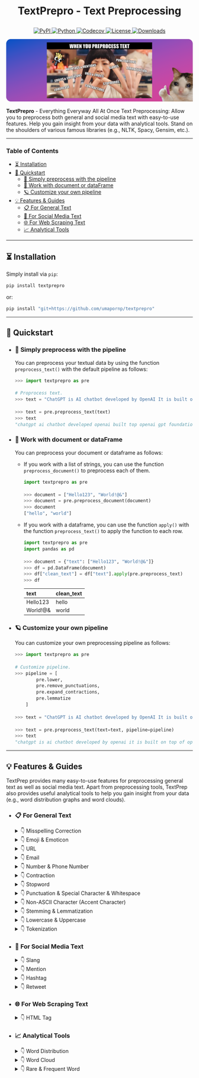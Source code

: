 <h1 align="center">
    <p> TextPrepro - Text Preprocessing </p>
</h1>

<p align="center">
    <a href="https://pypi.org/project/textprepro">
        <img src="https://img.shields.io/pypi/v/textprepro.svg?logo=pypi&logoColor=white"
            alt="PyPI">
    </a>
    <a href="https://pypi.org/project/textprepro">
        <img src="https://img.shields.io/pypi/pyversions/textprepro.svg?logo=python&logoColor=white"
            alt="Python">
    </a>    
    <a href="https://codecov.io/gh/umapornp/textprepro">
        <img src="https://img.shields.io/codecov/c/github/umapornp/textprepro?logo=codecov"
            alt="Codecov">
    </a>    
    <a href="https://github.com/umapornp/textprepro/blob/master/LICENSE">
        <img src="https://img.shields.io/github/license/umapornp/textprepro.svg?logo=github"
            alt="License">
    </a>
    <a href="https://pepy.tech/project/textprepro">
        <img src="https://static.pepy.tech/badge/textprepro"
            alt="Downloads">
    </a>
</p>


<p align="center">
    <img src="https://raw.githubusercontent.com/umapornp/textprepro/main/assets/banner.png">
</p>

**TextPrepro** - Everything Everyway All At Once Text Preprocessing: Allow you to preprocess both general and social media text with easy-to-use features. Help you gain insight from your data with analytical tools. Stand on the shoulders of various famous libraries (e.g., NLTK, Spacy, Gensim, etc.).

---------------------------------
### Table of Contents
* [⏳ Installation](#-installation)
* [🚀 Quickstart](#-quickstart)
    * [🧹 Simply preprocess with the pipeline](#-simply-preprocess-with-the-pipeline)
    * [📂 Work with document or dataFrame](#-work-with-document-or-dataframe)
    * [🪐 Customize your own pipeline](#-customize-your-own-pipeline)
* [💡 Features & Guides](#-features--guides)
    * [📋 For General Text](#-for-general-text)
    * [📱 For Social Media Text](#-for-social-media-text)
    * [🌐 For Web Scraping Text](#-for-web-scraping-text)
    * [📈 Analytical Tools](#-analytical-tools)

---------------------------------

## ⏳ Installation
Simply install via `pip`:

```bash
pip install textprepro
```

or:
```bash
pip install "git+https://github.com/umapornp/textprepro"
```

---------------------------------

## 🚀 Quickstart

* ### 🧹 Simply preprocess with the pipeline

    You can preprocess your textual data by using the function `preprocess_text()` with the default pipeline as follows:

    ```python
    >>> import textprepro as pre

    # Proprocess text.
    >>> text = "ChatGPT is AI chatbot developed by OpenAI It is built on top of OpenAI GPT foundational large language models and has been fine-tuned an approach to transfer learning using both supervised and reinforcement learning techniques"

    >>> text = pre.preprocess_text(text)
    >>> text
    "chatgpt ai chatbot developed openai built top openai gpt foundational large language model finetuned approach transfer learning using supervised reinforcement learning technique"
    ```

* ### 📂 Work with document or dataFrame

    You can preprocess your document or dataframe as follows:

    * If you work with a list of strings, you can use the function `preprocess_document()` to preprocess each of them.

        ```python
        import textprepro as pre

        >>> document = ["Hello123", "World!@&"]
        >>> document = pre.preprocess_document(document)
        >>> document
        ["hello", "world"]
        ```

    * If you work with a dataframe, you can use the function `apply()` with the function `preprocess_text()` to apply the function to each row.

        ```python
        import textprepro as pre
        import pandas as pd

        >>> document = {"text": ["Hello123", "World!@&"]}
        >>> df = pd.DataFrame(document)
        >>> df["clean_text"] = df["text"].apply(pre.preprocess_text)
        >>> df
        ```

        | text      | clean_text |
        | :-------- | :--------- |
        | Hello123  | hello      |
        | World!@&  | world      |

* ### 🪐 Customize your own pipeline

    You can customize your own preprocessing pipeline as follows:
    ```python
    >>> import textprepro as pre

    # Customize pipeline.
    >>> pipeline = [
            pre.lower,
            pre.remove_punctuations,
            pre.expand_contractions,
            pre.lemmatize
        ]

    >>> text = "ChatGPT is AI chatbot developed by OpenAI It is built on top of OpenAI GPT foundational large language models and has been fine-tuned an approach to transfer learning using both supervised and reinforcement learning techniques"

    >>> text = pre.preprocess_text(text=text, pipeline=pipeline)
    >>> text
    "chatgpt is ai chatbot developed by openai it is built on top of openai gpt foundational large language model and ha been finetuned an approach to transfer learning using both supervised and reinforcement learning technique"
    ```

---------------------------------

## 💡 Features & Guides
TextPrep provides many easy-to-use features for preprocessing general text as well as social media text. Apart from preprocessing tools, TextPrep also provides useful analytical tools to help you gain insight from your data (e.g., word distribution graphs and word clouds).

* ### 📋 For General Text

    <!-- Misspelling Correction -->
    <details>
    <Summary> 👇 Misspelling Correction </Summary>

    Correct misspelled words:
    ```python
    >>> import textprepro as pre

    >>> text = "she loves swiming"

    >>> text = pre.correct_spelling(text)
    >>> text
    "she loves swimming"
    ```
    </details>


    <!-- Emoji & Emoticon -->
    <details>
    <Summary> 👇 Emoji & Emoticon </Summary>

    Remove, replace, or decode emojis (e.g., 👍, 😊, ❤️):
    ```python
    >>> import textprepro as pre

    >>> text = "very good 👍"

    # Remove.
    >>> text = pre.remove_emoji(text)
    >>> text
    "very good "

    # Replace.
    >>> text = pre.replace_emoji(text, "[EMOJI]")
    >>> text
    "very good [EMOJI]"

    # Decode.
    >>> text = pre.decode_emoji(text)
    >>> text
    "very good :thumbs_up:"
    ```

    Remove, replace, or decode emoticons (e.g., :-), (>_<), (^o^)):
    ```python
    >>> import textprepro as pre

    >>> text = "thank you :)"

    # Remove.
    >>> text = pre.remove_emoticons(text)
    >>> text
    "thank you "

    # Replace.
    >>> text = pre.replace_emoticons(text, "[EMOTICON]")
    >>> text
    "thank you [EMOTICON]"

    # Decode.
    >>> text = pre.decode_emoticons(text)
    >>> text
    "thank you happy_face_or_smiley"
    ```
    </details>

    <!-- URLs -->
    <details>
    <Summary> 👇 URL </Summary>

    Remove or replace URLs:
    ```python
    >>> import textprepro as pre

    >>> text = "my url https://www.google.com"

    # Remove.
    >>> text = pre.remove_urls(text)
    >>> text
    "my url "

    # Replace.
    >>> text = pre.replace_urls(text, "[URL]")
    >>> text
    "my url [URL]"
    ```
    </details>


    <!-- Email -->
    <details>
    <Summary> 👇 Email </Summary>

    Remove or replace emails.
    ```python
    >>> import textprepro as pre

    >>> text = "my email name.surname@user.com"

    # Remove.
    >>> text = pre.remove_emails(text)
    >>> text
    "my email "

    # Replace.
    >>> text = pre.replace_emails(text, "[EMAIL]")
    >>> text
    "my email [EMAIL]"
    ```
    </details>


    <!-- Number & Phone Number -->
    <details>
    <Summary> 👇 Number & Phone Number </Summary>

    Remove or replace numbers.
    ```python
    >>> import textprepro as pre

    >>> text = "my number 123"

    # Remove.
    >>> text = pre.remove_numbers(text)
    >>> text
    "my number "

    # Replace.
    >>> text = pre.replace_numbers(text)
    >>> text
    "my number 123"
    ```

    Remove or replace phone numbers.
    ```python
    >>> import textprepro as pre

    >>> text = "my phone number +1 (123)-456-7890"

    # Remove.
    >>> text = pre.remove_phone_numbers(text)
    >>> text
    "my phone number "

    # Replace.
    >>> text = pre.replace_phone_numbers(text, "[PHONE]")
    >>> text
    "my phone number [PHONE]"
    ```
    </details>


    <!-- Contraction -->
    <details>
    <Summary> 👇 Contraction </Summary>

    Expand contractions (e.g., can't, shouldn't, don't).
    ```python
    >>> import textprepro as pre

    >>> text = "she can't swim"

    >>> text = pre.expand_contractions(text)
    >>> text
    "she cannot swim"
    ```
    </details>


    <!-- Stopwords -->
    <details>
    <Summary> 👇 Stopword </Summary>

    Remove stopwords:
    You can also specify stopwords: `nltk`, `spacy`, `sklearn`, and `gensim`.
    ```python
    >>> import textprepro as pre

    >>> text = "her dog is so cute"

    # Default stopword is NLTK.
    >>> text = pre.remove_stopwords(text)
    >>> text
    "dog cute"

    # Use stopwords from Spacy.
    >>> text = pre.remove_stopwords(text, stpwords="spacy")
    >>> text
    "dog cute"
    ```
    </details>


    <!-- Punctuation & Special Character & Whitespace -->
    <details>
    <Summary> 👇 Punctuation & Special Character & Whitespace </Summary>

    Remove punctuations:
    ```python
    >>> import textprepro as pre

    >>> text = "wow!!!"

    >>> text = pre.remove_punctuations(text)
    >>> text
    "wow"
    ```

    Remove special characters:
    ```python
    >>> import textprepro as pre

    >>> text = "hello world!! #happy"

    >>> text = pre.remove_special_characters(text)
    >>> text
    "hello world happy"
    ```

    Remove whitespace:
    ```python
    >>> import textprepro as pre

    >>> text = "  hello  world  "

    >>> text = pre.remove_whitespace(text)
    >>> text
    "hello world"
    ```
    </details>


    <!-- Non-ASCII Character (Accent Character) -->
    <details>
    <Summary> 👇 Non-ASCII Character (Accent Character) </Summary>

    Standardize non-ASCII characters (accent characters):
    ```python
    >>> import textprepro as pre

    >>> text = "latté café"

    >>> text = pre.standardize_non_ascii(text)
    >>> text
    "latte cafe"
    ```
    </details>


    <!-- Stemming & Lemmatization -->
    <details>
    <Summary> 👇 Stemming & Lemmatization </Summary>

    Stem text:
    ```python
    >>> import textprepro as pre

    >>> text = "discover the truth"

    >>> text = pre.stem(text)
    >>> text
    "discov the truth"
    ```

    Lemmatize text:
    ```python
    >>> import textprepro as pre

    >>> text = "he works at a school"

    >>> text = pre.lemmatize(text)
    >>> text
    "he work at a school"
    ```
    </details>


    <!-- Lowercase & Uppercase -->
    <details>
    <Summary> 👇 Lowercase & Uppercase </Summary>

    Convert text to lowercase & uppercase:
    ```python
    >>> import textprepro as pre

    >>> text = "Hello World"

    # Lowercase
    >>> text = pre.lower(text)
    >>> text
    "hello world"

    # Uppercase
    >>> text = pre.upper(text)
    >>> text
    "HELLO WORLD"
    ```
    </details>


    <!-- Tokenization -->
    <details>
    <Summary> 👇 Tokenization </Summary>

    Tokenize text: You can also specify types of tokenization: `word` and `tweet`.
    ```python
    >>> import textprepro as pre

    >>> text = "hello world @user #hashtag"

    # Tokenize word.
    >>> text = pre.tokenize(text, "word")
    >>> text
    ["hello", "world", "@", "user", "#", "hashtag"]

    # Tokenize tweet.
    >>> text = pre.upper(text, "tweet")
    >>> text
    ["hello", "world", "@user", "#hashtag"]
    ```
    </details>




* ### 📱 For Social Media Text

    <!-- Slang -->
    <details>
    <Summary> 👇 Slang </Summary>

    Remove, replace, or expand slangs:
    ```python
    >>> import textprepro as pre

    >>> text = "i will brb"

    # Remove
    >>> pre.remove_slangs(text)
    "i will "

    # Replace
    >>> pre.replace_slangs(text, "[SLANG]")
    "i will [SLANG]"

    # Expand
    >>> pre.expand_slangs(text)
    "i will be right back"
    ```
    </details>


    <!-- Mention -->
    <details>
    <Summary> 👇 Mention </Summary>

    Remove or replace mentions.
    ```python
    >>> import textprepro as pre

    >>> text = "@user hello world"

    # Remove
    >>> text = pre.remove_mentions(text)
    >>> text
    "hello world"

    # Replace
    >>> text = pre.replace_mentions(text)
    >>> text
    "[MENTION] hello world"
    ```
    </details>


    <!-- Hashtag -->
    <details>
    <Summary> 👇 Hashtag </Summary>

    Remove or replace hashtags.
    ```python
    >>> import textprepro as pre

    >>> text = "hello world #twitter"

    # Remove
    >>> text = pre.remove_hashtags(text)
    >>> text
    "hello world"

    # Replace
    >>> text = pre.replace_hashtags(text, "[HASHTAG]")
    >>> text
    "hello world [HASHTAG]"
    ```
    </details>


    <!-- Retweet -->
    <details>
    <Summary> 👇 Retweet </Summary>

    Remove retweet prefix.
    ```python
    >>> import textprepro as pre

    >>> text = "RT @user: hello world"

    >>> text = pre.remove_retweet_prefix(text)
    >>> text
    "hello world"
    ```
    </details>


* ### 🌐 For Web Scraping Text

    <!-- HTML Tag -->
    <details>
    <Summary> 👇 HTML Tag </Summary>

    Remove HTML tags.
    ```python
    >>> import textprepro as pre

    >>> text = "<head> hello </head> <body> world </body>"

    >>> text = pre.remove_html_tags(text)
    >>> text
    "hello world"
    ```
    </details>


* ### 📈 Analytical Tools

    <!-- Word Distribution -->
    <details>
    <Summary> 👇 Word Distribution </Summary>

    Find word distribution.
    ```python
    >>> import textprepro as pre

    >>> document = "love me love my dog"

    >>> word_dist = pre.find_word_distribution(document)
    >>> word_dist
    Counter({"love": 2, "me": 1, "my": 1, "dog": 1})
    ```

    Plot word distribution in a bar graph.
    ```python
    >>> import textprepro as pre

    >>> document = "ChatGPT is AI chatbot developed by OpenAI It is built on top of OpenAI GPT foundational large language models and has been fine-tuned an approach to transfer learning using both supervised and reinforcement learning techniques"

    >>> word_dist = pre.find_word_distribution(document)
    >>> pre.plot_word_distribution(word_dist)
    ```

    <p align="center">
    <img src="https://raw.githubusercontent.com/umapornp/textprepro/main/assets/word_dist.png">
    </p>

    </details>


    <!-- Word Cloud -->
    <details>
    <Summary> 👇 Word Cloud </Summary>

    Generate word cloud.
    ```python
    >>> import textprepro as pre

    >>> document = "ChatGPT is AI chatbot developed by OpenAI It is built on top of OpenAI GPT foundational large language models and has been fine-tuned an approach to transfer learning using both supervised and reinforcement learning techniques"

    >>> pre.generate_word_cloud(document)
    ```

    <p align="center">
    <img src="https://raw.githubusercontent.com/umapornp/textprepro/main/assets/word_cloud.png">
    </p>

    </details>


    <!-- Rare & Frequent Word -->
    <details>
    <Summary> 👇 Rare & Frequent Word</Summary>

    Remove rare or frequent words.
    ```python
    >>> import textprepro as pre

    >>> document = "love me love my dog"

    # Remove rare word
    >>> document = pre.remove_rare_words(document, num_words=2)
    "love me love"

    # Remove frequent word
    >>> document = pre.remove_freq_words(document, num_words=2)
    "my dog"
    ```
    </details>
